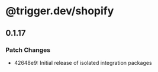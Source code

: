 # @trigger.dev/shopify

## 0.1.17

### Patch Changes

- 42648e9: Initial release of isolated integration packages
